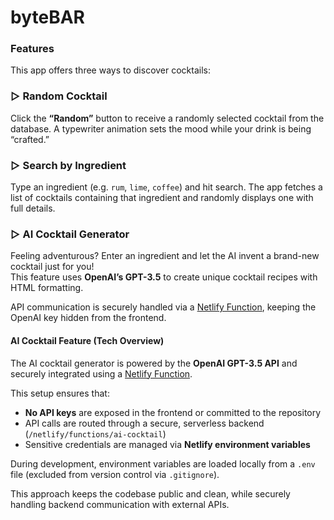 <h1>byteBAR</h1>

<h3>Features</h3>
<p>This app offers three ways to discover cocktails:</p>

<h3>▷ Random Cocktail</h3>
<p>
  Click the <strong>“Random”</strong> button to receive a randomly selected cocktail from the database.
  A typewriter animation sets the mood while your drink is being “crafted.”
</p>

<h3>▷ Search by Ingredient</h3>
<p>
  Type an ingredient (e.g. <code>rum</code>, <code>lime</code>, <code>coffee</code>) and hit search.
  The app fetches a list of cocktails containing that ingredient and randomly displays one with full details.
</p>

<h3>▷ AI Cocktail Generator</h3>
<p>
  Feeling adventurous? Enter an ingredient and let the AI invent a brand-new cocktail just for you!
  <br>
  This feature uses <strong>OpenAI’s GPT-3.5</strong> to create unique cocktail recipes with HTML formatting.
</p>
<p>
  API communication is securely handled via a <a href="https://docs.netlify.com/functions/overview/" target="_blank">Netlify Function</a>,
  keeping the OpenAI key hidden from the frontend.
</p>

<h4>AI Cocktail Feature (Tech Overview)</h4>

<p>
  The AI cocktail generator is powered by the <strong>OpenAI GPT-3.5 API</strong> and securely integrated using a 
  <a href="https://docs.netlify.com/functions/overview/" target="_blank">Netlify Function</a>.
</p>

<p>
  This setup ensures that:
</p>

<ul>
  <li><strong>No API keys</strong> are exposed in the frontend or committed to the repository</li>
  <li>API calls are routed through a secure, serverless backend (<code>/netlify/functions/ai-cocktail</code>)</li>
  <li>Sensitive credentials are managed via <strong>Netlify environment variables</strong></li>
</ul>

<p>
  During development, environment variables are loaded locally from a <code>.env</code> file (excluded from version control via <code>.gitignore</code>).
</p>

<p>
  This approach keeps the codebase public and clean, while securely handling backend communication with external APIs.
</p>
